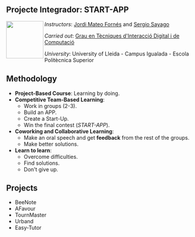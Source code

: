 ## Projecte Integrador: START-APP

<img align="left" width="100" height="100" src="![logo](https://user-images.githubusercontent.com/61190134/77157394-8d3bb200-6aa1-11ea-8f5b-3f8db803cd6e.png)">

*Instructors*: [Jordi Mateo Fornés](http:jordimateofornes.com) and [Sergio Sayago](http:sergiosayagoblog.wordpress.com)

*Carried out*: [Grau en Tècniques d'Interacció Digital i de Computació](http://www.grauinteraccioicomputacio.udl.cat/ca/index.html)

*University*: University of Lleida - Campus Igualada - Escola Politècnica Superior
                                     
                                    
Methodology
-----------

* **Project-Based Course**: Learning by doing.
* **Competitive Team-Based Learning**:
  * Work in groups (2-3).
  * Build an APP.
  * Create a Start-Up.
  * Win the final contest (*START-APP*).
* **Coworking and Collaborative Learning**:
  * Make an oral speech and get **feedback** from the rest of the groups.
  * Make better solutions.
* **Learn to learn**:
  * Overcome difficulties.
  * Find solutions.
  * Don't give up.

Projects
----------

- BeeNote
- AFavour
- TournMaster
- Urband
- Easy-Tutor
